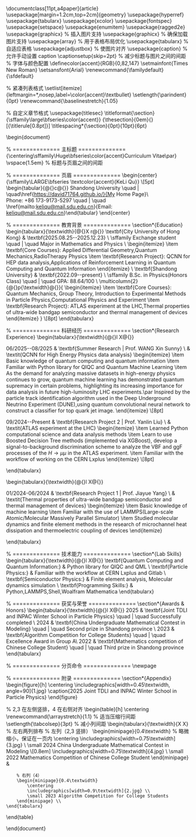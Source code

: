\documentclass[11pt,a4paper]{article}
\usepackage[margin=1.2cm,top=2cm]{geometry}
\usepackage{hyperref}
\usepackage{tabularx}
\usepackage{xcolor}
\usepackage{fontspec}
\usepackage{setspace}
\usepackage{enumitem}
\usepackage{ragged2e}
\usepackage{graphicx} % 插入图片支持
\usepackage{graphicx}  % 确保加载图片支持
\usepackage{array}     % 用于表格布局优化
\usepackage{tabularx}  % 自适应表格
\usepackage{adjustbox} % 使图片对齐
\usepackage{caption}   % 允许手动设置 caption
\captionsetup{skip=2pt} % 减少标题与图片之间的间距
% 字体与颜色配置
\definecolor{accent}{RGB}{0,82,147}
\setmainfont{Times New Roman}
\setsansfont{Arial}
\renewcommand{\familydefault}{\sfdefault}

% 紧凑列表格式
\setlist[itemize]{leftmargin=*,nosep,label=\color{accent}\textbullet}
\setlength{\parindent}{0pt}
\renewcommand{\baselinestretch}{1.05}

% 自定义章节格式
\usepackage{titlesec}
\titleformat{\section}{\sffamily\large\bfseries\color{accent}}
{\thesection}{0em}{}[{\titlerule[0.8pt]}]
\titlespacing*{\section}{0pt}{10pt}{6pt}

\begin{document}

% ============== 主标题 ==============
{\centering\sffamily\Huge\bfseries\color{accent}Curriculum Vitae\par}
\vspace{1.5em}  % 标题与页眉之间的间距

% ============== 页眉 ==============
\begin{center}
{\sffamily\LARGE\bfseries \textcolor{accent}{KeLi Qu}} \\[5pt]
\begin{tabular}{@{}c@{}}
Shandong University \quad | \quad\href{https://david71764.github.io/}{My Home Page}\\\
Phone: +86 173-9173-5297 \quad | \quad 
\href{mailto:keliqu@mail.sdu.edu.cn}{Email: keliqu@mail.sdu.edu.cn}\end{tabular}
\end{center}

% ============== 教育背景 ==============
\section*{Education}
\begin{tabularx}{\textwidth}{@{}X r@{}}
\textbf{City University of Hong Kong} & \textbf{2025.08.25--2025.12.23} \\
\sffamily Exchange student  \quad | \quad Major in Mathematics and Physics \\
\begin{itemize}
\item \textbf{Core Courses}: Applied Differential Geometry,Quantum Mechanics,RadioTherapy Physics
\item \textbf{Research Project}: QCNN for HEP data analysis,Applications of Reinforcement Learning in Quantum Computing and Quantum Information
\end{itemize}
\\
\textbf{Shandong University} & \textbf{2022.09--present} \\
\sffamily B.Sc. in Physics(Honors Class) \quad | \quad GPA: 88.64/100 \\
\multicolumn{2}{@{}p{\textwidth}@{}}{
\begin{itemize}
\item \textbf{Core Courses}:  Quantum Mechanics, Group Theory, Introduction to Experimental Methods in Particle Physics,Computational Physics and Experiment
\item \textbf{Research Project}: ATLAS experiment at the LHC,Thermal properties of ultra-wide bandgap semiconductor and thermal management of devices
\end{itemize}
} \\[8pt]
\end{tabularx}

% ============== 科研经历 ==============
\section*{Research Experience}
\begin{tabularx}{\textwidth}{@{}l X@{}}

06/2025--08/2025 & \textbf{Summer Research | Prof. WANG Xin Sunny} \\
& \textit{QCNN for High Energy Physics data analysis}
\begin{itemize}
\item Basic knowledge of quantum computing and quantum information
\item Familiar with Python library for QIQC and Quantum Machine Learning
\item As the demand for analyzing massive datasets in high-energy physics continues to grow, quantum machine learning has demonstrated quantum supremacy in certain problems, highlighting its increasing importance for data analysis in future high-luminosity LHC experiments.\par Inspired by the particle track identification algorithm used in the Deep Underground Neutrino Experiment (DUNE),using quantum convolutional neural network to construct a classifier for top quark jet image.
\end{itemize} \\[8pt]

09/2024--Present & \textbf{Research Project 2 | Prof. Yanlin Liu} \\
& \textit{ATLAS experiment at the LHC}
\begin{itemize}
\item Learned Python computational science and data analysis methods
\item Learn to use Boosted Decision Tree methods (implemented via XGBoost), develop a signal-to-background discrimination scheme to analyze the VBF and ggF processes of the $H\to\mu\mu$ in the ATLAS experiment.
\item Familiar with the workflow of working on the CERN Lxplus
\end{itemize} \\[8pt]



\end{tabularx}

\begin{tabularx}{\textwidth}{@{}l X@{}}


01/2024-06/2024 & \textbf{Research Project 1 | Prof. Jiayue Yang} \\
& \textit{Thermal properties of ultra-wide bandgap semiconductor and thermal management of devices}
\begin{itemize}
\item Basic knowledge of machine learning
\item Familiar with the use of LAMMPS(Large-scale Atomic/Molecular Massively Parallel Simulator)
\item Studied molecular dynamics and finite element methods in the research of microchannel heat dissipation and thermoelectric coupling of devices
\end{itemize}

\end{tabularx}

% ============== 技术能力 ==============
\section*{Lab Skills}
\begin{tabularx}{\textwidth}{@{}l X@{}}
\textbf{Quantum Computing and Quantum Information:} & Python library for QIQC and QML \\
\textbf{Particle Physics:} & Familiar with the workflow at CERN Lxplus and Gitlab \\
\textbf{Semiconductor Physics:} & Finite element analysis, Molecular dynamics simulation \\
\textbf{Programming Skills:} & Python,LAMMPS,Shell,Woalfram Mathematica
\end{tabularx}

% ============== 获奖与荣誉 ==============
\section*{Awards \& Honors}
\begin{tabularx}{\textwidth}{@{}l X@{}}
2025 & \textbf{Joint TDLI and INPAC Winter School in Particle Physics} \quad | \quad Successfully completed \\
2024 & \textbf{China Undergraduate Mathematical Contest in Modeling} \quad | \quad Second prize in Shandong province \\
2023 & \textbf{Algorithm Competition for College Students} \quad | \quad   Excellence Award in Group A\\
2022 & \textbf{Mathematics competition of Chinese College Student} \quad | \quad Third prize in Shandong province 
\end{tabularx}

% ============== 分页命令 ==============
\newpage

% ============== 附录 ==============
\section*{Appendix}
\begin{figure}[h]
    \centering
    \includegraphics[width=0.45\textwidth, angle=90]{1.jpg}
    \caption{2025 Joint TDLI and INPAC Winter School in Particle Physics}
\end{figure}

% 2,3 在左侧竖排，4 在右侧对齐
\begin{table}[h]
    \centering
    \renewcommand{\arraystretch}{1.1}  % 适当压缩行间距
    \setlength{\tabcolsep}{3pt}        % 减小列间距
    \begin{tabularx}{\textwidth}{X X}  % 左右两列排布
        % 左列（2,3 竖排）
        \begin{minipage}{0.4\textwidth}  % 略微缩小，保证在一页内
            \centering
            \includegraphics[width=0.75\textwidth]{3.jpg} \\
            \small 2024 China Undergraduate Mathematical Contest in Modeling \\[0.8em]
            \includegraphics[width=0.75\textwidth]{4.jpg} \\
            \small 2022 Mathematics Competition of Chinese College Student
        \end{minipage} &
        
        % 右列（4）
        \begin{minipage}{0.4\textwidth}
            \centering
            \includegraphics[width=0.9\textwidth]{2.jpg} \\
            \small 2023 Algorithm Competition for College Students
        \end{minipage} \\
    \end{tabularx}
   
\end{table}



\end{document}
